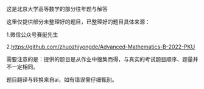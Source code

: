 这是北京大学高等数学的部分往年题与解答  

这里仅提供部分未整理好的题目，已整理好的题目具体来源：  

1.微信公众号赛艇先生  

2.https://github.com/zhuozhiyongde/Advanced-Mathematics-B-2022-PKU

需要注意的是：提供的题目是从作业中搜集而得，与真实的考试题目顺序、题量并不一定相同。

题目翻译与转换来自ai，如有错误需仔细甄别。
